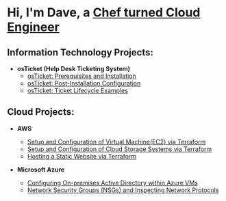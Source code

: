 <h1>Hi, I'm Dave, a <a href="https://www.linkedin.com/in/david-cuvin-83a6527a/">Chef turned Cloud Engineer</a></h1>

<h2> Information Technology Projects:</h2>

- <b>osTicket (Help Desk Ticketing System)</b>
  - [osTicket: Prerequisites and Installation](https://github.com/Dcuvin/osticket-prereqs)
  - [osTicket: Post-Installation Configuration](https://github.com/Dcuvin/osTicket-Post-Installation-Setup)
  - [osTicket: Ticket Lifecycle Examples](https://github.com/Dcuvin/osTicket-Resolving-Tickets-in-a-Ticketing-System)

<h2>Cloud Projects:</h2>

- <b>AWS</b>
  - [Setup and Configuration of Virtual Machine(EC2) via Terraform]()
  - [Setup and Configuration of Cloud Storage Systems via Terraform]()
  - [Hosting a Static Website via Terraform]()


- <b>Microsoft Azure</b>
  - [Configuring On-premises Active Directory within Azure VMs]()
  - [Network Security Groups (NSGs) and Inspecting Network Protocols]()

